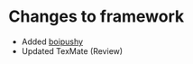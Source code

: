# Changes to framework

- Added [boipushy](https://github.com/adonaac/boipushy)
- Updated TexMate (Review)
